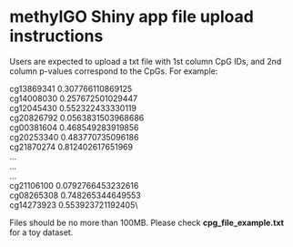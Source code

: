# methylGO Shiny app file upload instructions

Users are expected to upload a txt file with 1st column CpG IDs, and 2nd column p-values correspond to the CpGs. For example:

cg13869341 0.307766110869125\
cg14008030 0.257672501029447\
cg12045430 0.552322433330119\
cg20826792 0.0563831503968686\
cg00381604 0.468549283919856\
cg20253340 0.483770735096186\
cg21870274 0.812402617651969\
...\
...\
...\
cg21106100 0.0792766453232616\
cg08265308 0.748265344649553\
cg14273923 0.553923721192405\

Files should be no more than 100MB. Please check **cpg_file_example.txt** for a toy dataset. 
